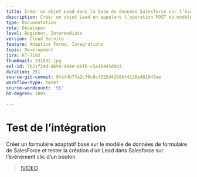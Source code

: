 ```yaml
---
title: Créer un objet Lead dans la base de données Salesforce sur l’événement clic d’un bouton
description: Créer un objet Lead en appelant l’opération POST du modèle de données de formulaire
type: Documentation
role: Developer
level: Beginner, Intermediate
version: Cloud Service
feature: Adaptive Forms, Integrations
topic: Development
jira: KT-7193
thumbnail: 331892.jpg
exl-id: 7b21f24d-d694-489e-a8f6-c5e16445dde3
duration: 251
source-git-commit: 9fef4b77a2c70c8cf525d42686f4120e481945ee
workflow-type: tm+mt
source-wordcount: '55'
ht-degree: 100%

---
```


# Test de l’intégration

Créer un formulaire adaptatif basé sur le modèle de données de formulaire de SalesForce et tester la création d’un Lead dans Salesforce sur l’événement clic d’un bouton

>[!VIDEO](https://video.tv.adobe.com/v/331892?quality=12&learn=on)
